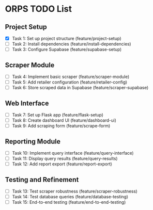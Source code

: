 # ORPS TODO List

## Project Setup
- [x] Task 1: Set up project structure (feature/project-setup)
- [ ] Task 2: Install dependencies (feature/install-dependencies)
- [ ] Task 3: Configure Supabase (feature/supabase-setup)

## Scraper Module
- [ ] Task 4: Implement basic scraper (feature/scraper-module)
- [ ] Task 5: Add retailer configuration (feature/retailer-config)
- [ ] Task 6: Store scraped data in Supabase (feature/scraper-supabase)

## Web Interface
- [ ] Task 7: Set up Flask app (feature/flask-setup)
- [ ] Task 8: Create dashboard UI (feature/dashboard-ui)
- [ ] Task 9: Add scraping form (feature/scrape-form)

## Reporting Module
- [ ] Task 10: Implement query interface (feature/query-interface)
- [ ] Task 11: Display query results (feature/query-results)
- [ ] Task 12: Add report export (feature/report-export)

## Testing and Refinement
- [ ] Task 13: Test scraper robustness (feature/scraper-robustness)
- [ ] Task 14: Test database queries (feature/database-testing)
- [ ] Task 15: End-to-end testing (feature/end-to-end-testing)